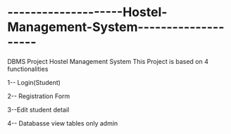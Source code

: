 # --------------------Hostel-Management-System--------------------
DBMS Project Hostel Management System
This Project is based on 4 functionalities



1-- Login(Student)

2-- Registration Form

3--Edit student detail

4-- Databasse view tables only admin
